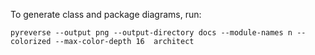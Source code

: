 To generate class and package diagrams, run:
```
pyreverse --output png --output-directory docs --module-names n --colorized --max-color-depth 16  architect
```